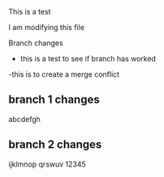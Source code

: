 This is a test

I am modifying this file

Branch changes
- this is a test to see if branch has worked

-this is to create a merge conflict

## branch 1 changes
abcdefgh
## branch 2 changes
ijklmnop
qrswuv
12345